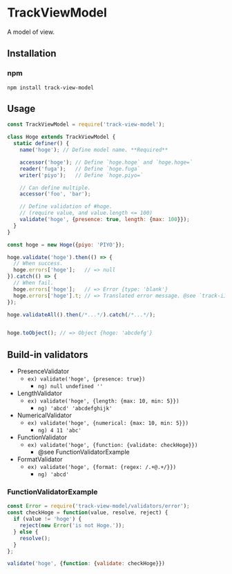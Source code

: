 # TrackViewModel
A model of view.

## Installation

### npm

```shell
npm install track-view-model
```

## Usage

```javascript
const TrackViewModel = require('track-view-model');

class Hoge extends TrackViewModel {
  static definer() {
    name('hoge'); // Define model name. **Required**

    accessor('hoge'); // Define `hoge.hoge` and `hoge.hoge=`
    reader('fuga');   // Define `hoge.fuga`
    writer('piyo');   // Define `hoge.piyo=`

    // Can define multiple.
    accessor('foo', 'bar');

    // Define validation of #hoge.
    // (require value, and value.length <= 100)
    validate('hoge', {presence: true, length: {max: 100}});
  }
}
```

```javascript
const hoge = new Hoge({piyo: 'PIYO'});

hoge.validate('hoge').then(() => {
  // When success.
  hoge.errors['hoge'];   // => null
}).catch(() => {
  // When fail.
  hoge.errors['hoge'];   // => Error {type: 'blank'}
  hoge.errors['hoge'].t; // => Translated error message. @see `track-i18n`
});

hoge.validateAll().then(/*...*/).catch(/*...*/);


hoge.toObject(); // => Object {hoge: 'abcdefg'}
```

## Build-in validators

- PresenceValidator
  - `ex) validate('hoge', {presence: true})`
    - `ng) null undefined ''`
- LengthValidator
  - `ex) validate('hoge', {length: {max: 10, min: 5}})`
    - `ng) 'abcd' 'abcdefghijk'`
- NumericalValidator
  - `ex) validate('hoge', {numerical: {max: 10, min: 5}})`
    - `ng) 4 11 'abc'`
- FunctionValidator
  - `ex) validate('hoge', {function: {validate: checkHoge}})`
    - @see FunctionValidatorExample
- FormatValidator
  - `ex) validate('hoge', {format: {regex: /.+@.+/}})`
    - `ng) 'abcd'`

### FunctionValidatorExample

```javascript
const Error = require('track-view-model/validators/error');
const checkHoge = function(value, resolve, reject) {
  if (value != 'hoge') {
    reject(new Error('is not Hoge.'));
  } else {
    resolve();
  }
};

validate('hoge', {function: {validate: checkHoge}})
```
